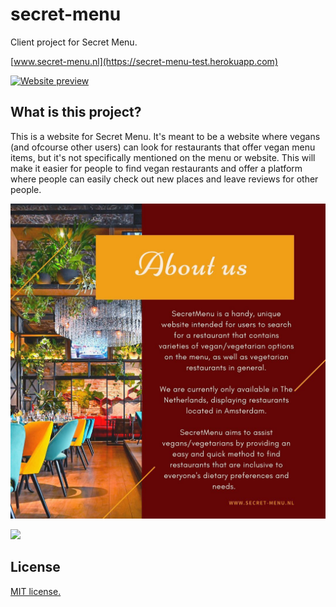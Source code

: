 # secret-menu
Client project for Secret Menu.

[www.secret-menu.nl](https://secret-menu-test.herokuapp.com)

[![Website preview](/public/images/preview_2.png)](https://secret-menu-test.herokuapp.com)

## What is this project?
This is a website for Secret Menu. It's meant to be a website where vegans (and ofcourse other users) can look for restaurants that offer vegan menu items, but it's not specifically mentioned on the menu or website. This will make it easier for people to find vegan restaurants and offer a platform where people can easily check out new places and leave reviews for other people. 

![About](/public/images/fyler.jpeg)  
<p><a href="https://www.instagram.com/secretmenu.nl/"><img src="https://img.shields.io/badge/instagram-%23E4405F.svg?&style=for-the-badge&logo=instagram&logoColor=white" height=25></a></p>


## License
[MIT license.](/LICENSE.md) 